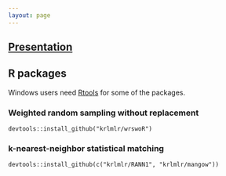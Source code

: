```yaml
---
layout: page
---
```


## [Presentation](presentation/)

## R packages

Windows users need [Rtools](http://cran.r-project.org/bin/windows/Rtools/) for some of the packages.

### Weighted random sampling without replacement

```
devtools::install_github("krlmlr/wrswoR")
```

### k-nearest-neighbor statistical matching

```
devtools::install_github(c("krlmlr/RANN1", "krlmlr/mangow"))
```

